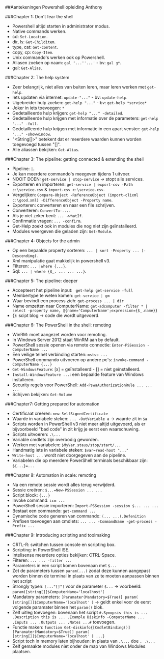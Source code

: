 ##Aantekeningen Powershell opleiding Anthony

###Chapter 1: Don't fear the shell

- Powershell altijd starten in administrator modus.
- Native commands werken.
- cd: `Set-Location`.
- dir, ls: `Get-Childitem`.
- type, cat: `Get-Content`.
- copy, cp: `Copy-Item`.
- Unix commando's werken ook op Powershell.
- Aliasen zoeken op naam: `gal '...''...'` - bv: `gal g*`.
- gal: `Get-Alias`.

###Chapter 2: The help system

- Zeer belangrijk, niet alles van buiten leren, maar leren werken met `get-help`.
- Iets updaten via internet: `update-"..."` - bv: `update-help`.
- Uigebreider hulp zoeken: `get-help "..."` - bv: `get-help *service*`
- Joker in iets toevoegen: `*`
- Gedetailleerde hulp krijgen: `get-help "..." -detailed`.
- Gedetailleerde hulp krijgen met informatie over de parameters: `get-help "..." -full`.
- Gedetailleerde hulp krijgen met informatie in een apart venster: `get-help "..." -showwindow`.
- "<String[]>" betekent dat er meerdere waarden kunnen worden toegevoegd tussen "[]".
- Alle aliassen bekijken: `Get-Alias`.

###Chapter 3: The pipeline: getting connected & extending the shell

- Pipeline: `|`.
- Je kan meerdere commando's meegeven tijdens 1 uitvoer.
- NOOIT DOEN: `get-service | stop-service` -> stopt alle services.
- Exporteren en importeren: `get-service | export-csv -Path c:\service.csv` & `import-csv c:\service.csv`.
- Vergelijken: `Compare-Object -ReferenceObject (import-clixml c:\good.xml) -DifferenceObject -Property name`.
- Exporteren: converteren en naar een file schrijven.
- Converteren: `ConvertTo-...`.
- Als je niet zeker bent: `... -whatIf`.
- Confirmatie vragen: `... -confirm`.
- Get-Help zoekt ook in modules die nog niet zijn geïnstalleerd.
- Modules weergeven die geladen zijn: `Get-Module`.

###Chapter 4: Objects for the admin

- Op een bepaalde property sorteren: `... | sort -Property ... (-Descending)`.
- Xml manipulatie gaat makkelijk in powershell v3.
- Filteren: `... |where {...}`.
- Sql: `... | where {$_. ... ... ...}`.

###Chapter 5: The pipeline: deeper

- Accepteert het pipeline input: ` get-help get-service -full`
- Membertype te weten komen: `get-service | gm`
- Waar bevindt een process zich: `get-process ... | dir`
- Name omzetten naar ComputerName: `get-adcomputer -filter * | select -property name, @{name='ComputerName';expression={$_.name}}`
- {}: scipt blog -> code die wordt uitgevoerd.

###Chapter 6: The PowerShell in the shell: remoting

- WinRM: moet aangezet worden voor remoting.
- In Windows Server 2012 staat WinRM aan by default.
- PowerShell sessie openen via remote connectie: `Enter-PSSession -ComputerName ...`
- Een veilige telnet verbinding starten: `mstsc ...`
- PowerShell commando uitvoeren op andere pc's: `invoke-command -ComputerName {...}`
- `Get-WindowsFeature`: [x] = geïnstalleerd - [] = niet geïnstalleerd.
- `Install-WindowsFeature ...`: een bepaalde feature van Windows installeren.
- Security regels voor PowerShell: `Add-PswaAuthorizationRule ... ... ...`
- Schijven bekijken: `Get-Volume`

###Chapter7: Getting prepared for automation

- Certificaat creëren: `new-SelfSignedCertificate`
- Waarde in variabele steken: `... -OutVariable a` -> waarde zit in `$a`
- Scripts worden in PowerShell v3 niet meer altijd uitgevoerd, als er bijvoorbeeld "bad code" in zit krijg je eerst een waarschuwing.
- Scripts uitvoeren: `.\...`
- Variable cmdlets zijn overbodig geworden.
- Werken met variabelen: `$MyVar.staus/stop/start/...`
- Handmatig iets in variabele steken: `$var=read-host "..."`
- `Write-host ...` wordt niet doorgegeven aan de pipeline.
- Variabelen die op meerdere PowerShell terminals beschikbaar zijn: `${...}=...`

###Chapter 8: Automation in scale: remoting

- Na een remote sessie wordt alles terug verwijderd.
- Sessie creëren: `$...=New-PSSession ... ...`
- Script block: `{...}`
- Invoke command: `icm ...`
- PowerShell sessie importeren: `Import-PSSession -session $... ... ...`
- Bestaat een commando: `get-command ...`
- Dynamische code generen van commando: `(... ...).Defenition`
- Prefixen toevoegen aan cmdlets: `... ... -CommandName -get-process -Prefix ...`

###Chapter 9: Introducing scripting and toolmaking

- CRTL-R: switchen tussen console en scripting box.
- Scripting: in PowerShell ISE.
- Intelisense meerdere opties bekijken: CTRL-Space.
- Filteren: `... ... -filter ...`
- Parameters in een script komen bovenaan met `$...`
- Zet de parameters tussen `param(...)` zodat deze kunnen aangepast worden binnen de terminal in plaats van ze te moeten aanpassen binnen het script
- Strongly typen: `[..."[]"]` voor de parameter `$...` -> voorbeeld: `param([string[]]$ComputerName='localhost')`
- Mandatory parameters: `[Paramater(Mandatory=$True)] param( [string[]]$ComputerName='localhost' )` -> geldt enkel voor de eerst volgende paramater binnen het `param()` blok.
- Zelf uitleg toevoegen: bovenaan het script `#.Synopsis this is ... .Description this is ... .Example Diskinfo -ComputerName ... .Inputs ... .Outputs ... .Notes ...#` toevoegen.
- Functie maken: `function Get-diskinfo{[CmdletBinding()]  [Paramater(Mandatory=$True)] param( [string[]]$ComputerName='localhost' ) ...}`
- Script toch in memory laten bijhouden: in plaats van `.\...` doe `. .\...`
- Zelf gemaakte modules niet onder de map van Windows Modules plaatsen.